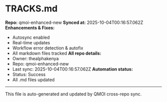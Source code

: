 # TRACKS.md

**Repo:** qmoi-enhanced-new
**Synced at:** 2025-10-04T00:16:57.062Z
**Enhancements & Fixes:**
- Autosync enabled
- Real-time updates
- Workflow error detection & autofix
- All markdown files tracked
**All repo details:**
- Owner: thealphakenya
- Repo: qmoi-enhanced-new
- Last sync: 2025-10-04T00:16:57.062Z
**Automation status:**
- Status: Success
- All .md files updated
---
This file is auto-generated and updated by QMOI cross-repo sync.
